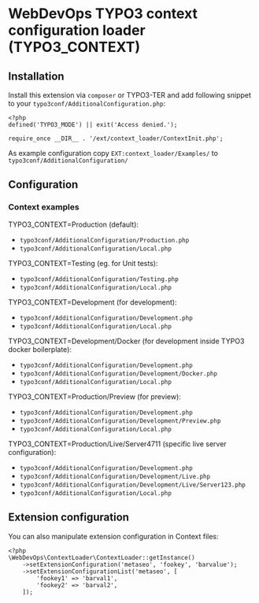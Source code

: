 # WebDevOps TYPO3 context configuration loader (TYPO3_CONTEXT)

## Installation

Install this extension via `composer` or TYPO3-TER and add following snippet to your `typo3conf/AdditionalConfiguration.php`:

    <?php
    defined('TYPO3_MODE') || exit('Access denied.');

    require_once __DIR__ . '/ext/context_loader/ContextInit.php';

As example configuration copy `EXT:context_loader/Examples/` to `typo3conf/AdditionalConfiguration/`

## Configuration

### Context examples

TYPO3_CONTEXT=Production (default):
- `typo3conf/AdditionalConfiguration/Production.php`
- `typo3conf/AdditionalConfiguration/Local.php`

TYPO3_CONTEXT=Testing (eg. for Unit tests):
- `typo3conf/AdditionalConfiguration/Testing.php`
- `typo3conf/AdditionalConfiguration/Local.php`

TYPO3_CONTEXT=Development (for development):
- `typo3conf/AdditionalConfiguration/Development.php`
- `typo3conf/AdditionalConfiguration/Local.php`

TYPO3_CONTEXT=Development/Docker (for development inside TYPO3 docker boilerplate):
- `typo3conf/AdditionalConfiguration/Development.php`
- `typo3conf/AdditionalConfiguration/Development/Docker.php`
- `typo3conf/AdditionalConfiguration/Local.php`

TYPO3_CONTEXT=Production/Preview (for preview):
- `typo3conf/AdditionalConfiguration/Development.php`
- `typo3conf/AdditionalConfiguration/Development/Preview.php`
- `typo3conf/AdditionalConfiguration/Local.php`

TYPO3_CONTEXT=Production/Live/Server4711 (specific live server configuration):
- `typo3conf/AdditionalConfiguration/Development.php`
- `typo3conf/AdditionalConfiguration/Development/Live.php`
- `typo3conf/AdditionalConfiguration/Development/Live/Server123.php`
- `typo3conf/AdditionalConfiguration/Local.php`

## Extension configuration

You can also manipulate extension configuration in Context files:

    <?php
    \WebDevOps\ContextLoader\ContextLoader::getInstance()
        ->setExtensionConfiguration('metaseo', 'fookey', 'barvalue');
        ->setExtensionConfigurationList('metaseo', [
            'fookey1' => 'barval1',
            'fookey2' => 'barval2',
        ]);
